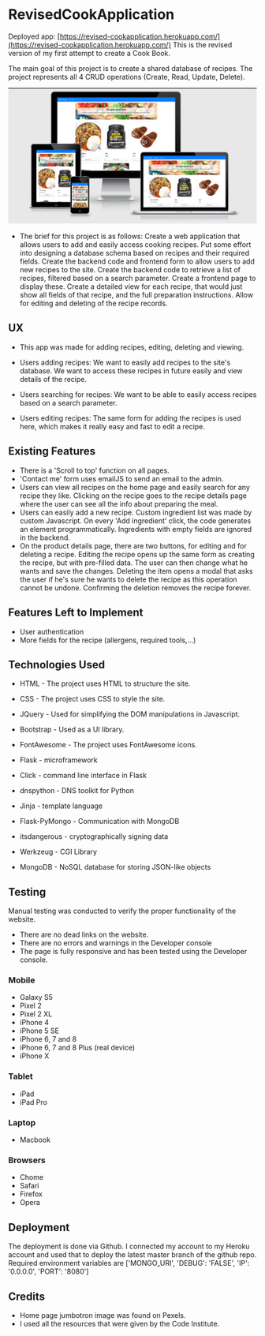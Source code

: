 # RevisedCookApplication

Deployed app: [https://revised-cookapplication.herokuapp.com/](https://revised-cookapplication.herokuapp.com/)
This is the revised version of my first attempt to create a Cook Book.

The main goal of this project is to create a shared database of recipes. The project represents all 4 CRUD operations (Create, Read, Update, Delete).

![RevisedCookApplication logo](static/img/responsive.png)

- The brief for this project is as follows:
Create a web application that allows users to add and easily access cooking recipes.
Put some effort into designing a database schema based on recipes and their required fields.
Create the backend code and frontend form to allow users to add new recipes to the site.
Create the backend code to retrieve a list of recipes, filtered based on a search parameter. Create a frontend page to display these.
Create a detailed view for each recipe, that would just show all fields of that recipe, and the full preparation instructions.
Allow for editing and deleting of the recipe records.

## UX

- This app was made for adding recipes, editing, deleting and viewing.

- Users adding recipes:
We want to easily add recipes to the site's database. We want to access these recipes in future easily and view details of the recipe.

- Users searching for recipes:
We want to be able to easily access recipes based on a search parameter.

- Users editing recipes:
The same form for adding the recipes is used here, which makes it really easy and fast to edit a recipe.

##  Existing Features

- There is a 'Scroll to top' function on all pages.
- 'Contact me' form uses emailJS to send an email to the admin.
- Users can view all recipes on the home page and easily search for any recipe they like. Clicking on the recipe goes to the recipe details page where the user can see all the info about preparing the meal.
- Users can easily add a new recipe. Custom ingredient list was made by custom Javascript. On every 'Add ingredient' click, the code generates an element programmatically. Ingredients with empty fields are ignored in the backend.
- On the product details page, there are two buttons, for editing and for deleting a recipe. Editing the recipe opens up the same form as creating the recipe, but with pre-filled data. The user can then change what he wants and save the changes. Deleting the item opens a modal that asks the user if he's sure he wants to delete the recipe as this operation cannot be undone. Confirming the deletion removes the recipe forever.


##  Features Left to Implement


- User authentication
- More fields for the recipe (allergens, required tools,...)


## Technologies Used

- HTML - The project uses HTML to structure the site.
- CSS - The project uses CSS to style the site.
- JQuery - Used for simplifying the DOM manipulations in Javascript.
- Bootstrap - Used as a UI library.
- FontAwesome - The project uses FontAwesome icons.

- Flask - microframework
- Click - command line interface in Flask
- dnspython - DNS toolkit for Python
- Jinja - template language
- Flask-PyMongo - Communication with MongoDB
- itsdangerous - cryptographically signing data
- Werkzeug - CGI Library

- MongoDB - NoSQL database for storing JSON-like objects

## Testing

Manual testing was conducted to verify the proper functionality of the website.

- There are no dead links on the website.
- There are no errors and warnings in the Developer console
- The page is fully responsive and has been tested using the Developer console.

### Mobile
- Galaxy S5
- Pixel 2
- Pixel 2 XL
- iPhone 4
- iPhone 5 SE
- iPhone 6, 7 and 8
- iPhone 6, 7 and 8 Plus (real device)
- iPhone X

### Tablet
- iPad
- iPad Pro

### Laptop
- Macbook

### Browsers
- Chome
- Safari
- Firefox
- Opera

## Deployment

The deployment is done via Github. I connected my account to my Heroku account and used that to deploy the latest master branch of the github repo. Required environment variables are 
['MONGO_URI', 'DEBUG': 'FALSE', 'IP': '0.0.0.0', 'PORT': '8080']

## Credits

- Home page jumbotron image was found on Pexels.
- I used all the resources that were given by the Code Institute.